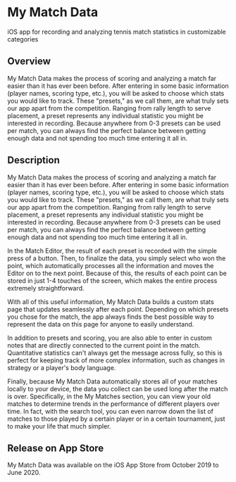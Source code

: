 # My Match Data

iOS app for recording and analyzing tennis match statistics in customizable categories

## Overview

My Match Data makes the process of scoring and analyzing a match far easier than it has ever been before. After entering in some basic information (player names, scoring type, etc.), you will be asked to choose which stats you would like to track. These "presets," as we call them, are what truly sets our app apart from the competition. Ranging from rally length to serve placement, a preset represents any individual statistic you might be interested in recording. Because anywhere from 0-3 presets can be used per match, you can always find the perfect balance between getting enough data and not spending too much time entering it all in.

## Description

My Match Data makes the process of scoring and analyzing a match far easier than it has ever been before. After entering in some basic information (player names, scoring type, etc.), you will be asked to choose which stats you would like to track. These "presets," as we call them, are what truly sets our app apart from the competition. Ranging from rally length to serve placement, a preset represents any individual statistic you might be interested in recording. Because anywhere from 0-3 presets can be used per match, you can always find the perfect balance between getting enough data and not spending too much time entering it all in.

In the Match Editor, the result of each preset is recorded with the simple press of a button. Then, to finalize the data, you simply select who won the point, which automatically processes all the information and moves the Editor on to the next point. Because of this, the results of each point can be stored in just 1-4 touches of the screen, which makes the entire process extremely straightforward.

With all of this useful information, My Match Data builds a custom stats page that updates seamlessly after each point. Depending on which presets you chose for the match, the app always finds the best possible way to represent the data on this page for anyone to easily understand.

In addition to presets and scoring, you are also able to enter in custom notes that are directly connected to the current point in the match. Quantitative statistics can't always get the message across fully, so this is perfect for keeping track of more complex information, such as changes in strategy or a player's body language.

Finally, because My Match Data automatically stores all of your matches locally to your device, the data you collect can be used long after the match is over. Specifically, in the My Matches section, you can view your old matches to determine trends in the performance of different players over time. In fact, with the search tool, you can even narrow down the list of matches to those played by a certain player or in a certain tournament, just to make your life that much simpler.

## Release on App Store

My Match Data was available on the iOS App Store from October 2019 to June 2020.
